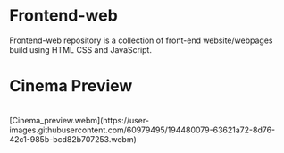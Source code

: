 # Frontend-web
Frontend-web repository is a collection of  front-end website/webpages build using HTML CSS and JavaScript.

<h1> Cinema Preview </h1> <br>
[Cinema_preview.webm](https://user-images.githubusercontent.com/60979495/194480079-63621a72-8d76-42c1-985b-bcd82b707253.webm)
